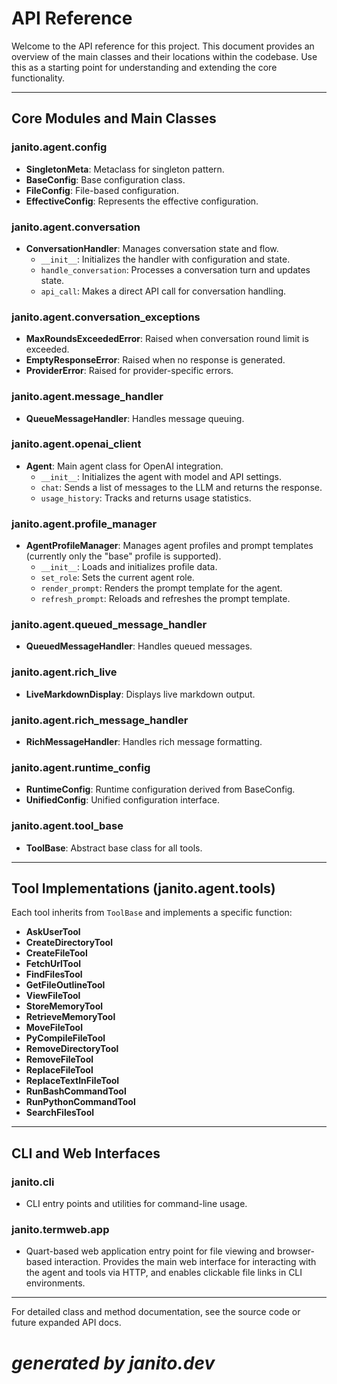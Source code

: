 # API Reference

Welcome to the API reference for this project. This document provides an overview of the main classes and their locations within the codebase. Use this as a starting point for understanding and extending the core functionality.

---

## Core Modules and Main Classes

### janito.agent.config

- **SingletonMeta**: Metaclass for singleton pattern.
- **BaseConfig**: Base configuration class.
- **FileConfig**: File-based configuration.
- **EffectiveConfig**: Represents the effective configuration.

### janito.agent.conversation

- **ConversationHandler**: Manages conversation state and flow.
    - `__init__`: Initializes the handler with configuration and state.
    - `handle_conversation`: Processes a conversation turn and updates state.
    - `api_call`: Makes a direct API call for conversation handling.

### janito.agent.conversation_exceptions

- **MaxRoundsExceededError**: Raised when conversation round limit is exceeded.
- **EmptyResponseError**: Raised when no response is generated.
- **ProviderError**: Raised for provider-specific errors.

### janito.agent.message_handler

- **QueueMessageHandler**: Handles message queuing.

### janito.agent.openai_client

- **Agent**: Main agent class for OpenAI integration.
    - `__init__`: Initializes the agent with model and API settings.
    - `chat`: Sends a list of messages to the LLM and returns the response.
    - `usage_history`: Tracks and returns usage statistics.

### janito.agent.profile_manager

- **AgentProfileManager**: Manages agent profiles and prompt templates (currently only the "base" profile is supported).
    - `__init__`: Loads and initializes profile data.
    - `set_role`: Sets the current agent role.
    - `render_prompt`: Renders the prompt template for the agent.
    - `refresh_prompt`: Reloads and refreshes the prompt template.

### janito.agent.queued_message_handler

- **QueuedMessageHandler**: Handles queued messages.

### janito.agent.rich_live

- **LiveMarkdownDisplay**: Displays live markdown output.

### janito.agent.rich_message_handler

- **RichMessageHandler**: Handles rich message formatting.

### janito.agent.runtime_config

- **RuntimeConfig**: Runtime configuration derived from BaseConfig.
- **UnifiedConfig**: Unified configuration interface.

### janito.agent.tool_base

- **ToolBase**: Abstract base class for all tools.

---

## Tool Implementations (janito.agent.tools)

Each tool inherits from `ToolBase` and implements a specific function:

- **AskUserTool**
- **CreateDirectoryTool**
- **CreateFileTool**
- **FetchUrlTool**
- **FindFilesTool**
- **GetFileOutlineTool**
- **ViewFileTool**
- **StoreMemoryTool**
- **RetrieveMemoryTool**
- **MoveFileTool**
- **PyCompileFileTool**
- **RemoveDirectoryTool**
- **RemoveFileTool**
- **ReplaceFileTool**
- **ReplaceTextInFileTool**
- **RunBashCommandTool**
- **RunPythonCommandTool**
- **SearchFilesTool**

---

## CLI and Web Interfaces

### janito.cli

- CLI entry points and utilities for command-line usage.

### janito.termweb.app

- Quart-based web application entry point for file viewing and browser-based interaction. Provides the main web interface for interacting with the agent and tools via HTTP, and enables clickable file links in CLI environments.

---

For detailed class and method documentation, see the source code or future expanded API docs.

# _generated by janito.dev_
